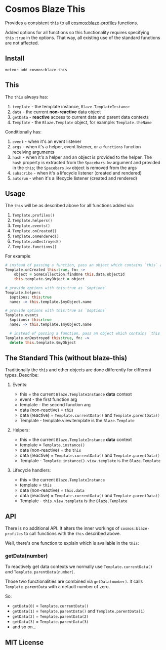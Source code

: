 # Cosmos Blaze This

Provides a consistent `this` to all [cosmos:blaze-profiles](http://github.com/elidoran/cosmos-blaze-profiles) functions.

Added options for all functions so this functionality requires specifying `this:true` in the options. That way, all existing use of the standard functions are not affected.

## Install

```
meteor add cosmos:blaze-this
```

## This

The `this` always has:

1. `template` - the template instance, `Blaze.TemplateInstance`
2. `data` - the current **non-reactive** data object
3. `getData` - **reactive** access to current data and parent data contexts
4. `Template` - the `Blaze.Template` object, for example: `Template.theName`

Conditionally has:

1. `event` - when it's an event listener
2. `args` - when it's a helper, event listener, or a `functions` function receiving arguments
3. `hash` - when it's a helper and an object is provided to the helper. The `hash` property is extracted from the `Spacebars.kw` argument and provided in the `this`; the `Spacebars.kw` object is removed from the args
3. `subscribe` - when it's a lifecycle listener (created and rendered)
4. `autorun` - when it's a lifecycle listener (created and rendered)


## Usage

The `this` will be as described above for all functions added via:

1. `Template.profiles()`
2. `Template.helpers()`
3. `Template.events()`
4. `Template.onCreated()`
5. `Template.onRendered()`
6. `Template.onDestroyed()`
7. `Template.functions()`

For example:

```coffeescript
# instead of passing a function, pass an object which contains `this` and `fn`
Template.onCreated this:true, fn: ->
    object = SomeCollection.findOne this.data.objectId
    this.template.$myObject = object

# provide options with this:true as `$options`    
Template.helpers
  $options: this:true
  name: -> this.template.$myObject.name

# provide options with this:true as `$options`    
Template.events
  $options: this:true
  name: -> this.template.$myObject.name

  # instead of passing a function, pass an object which contains `this` and `fn`
Template.onDestroyed this:true, fn: ->
  delete this.template.$myObject

```

## The Standard This (without blaze-this)

Traditionally the `this` and other objects are done differently for different types. Describe:

1. Events:

    * this = the current `Blaze.TemplateInstance` **data** context
    * event - the first function arg
    * template - the second function arg
    * data (non-reactive) = `this`
    * data (reactive) = `Template.currentData()` and `Template.parentData()`
    * Template - template.view.template is the `Blaze.Template`

2. Helpers:

    * this = the current `Blaze.TemplateInstance` **data** context
    * template = `Template.instance()`
    * data (non-reactive) = the `this`
    * data (reactive) = `Template.currentData()` and `Template.parentData()`
    * Template - `Template.instance().view.template` is the `Blaze.Template`

3. Lifecycle handlers:

    * this = the current `Blaze.TemplateInstance`
    * template = `this`
    * data (non-reactive) = `this.data`
    * data (reactive) = `Template.currentData()` and `Template.parentData()`
    * Template - `this.view.template` is the `Blaze.Template`

## API

There is no additional API. It alters the inner workings of `cosmos:blaze-profiles` to call functions with the `this` described above.

Well, there's one function to explain which is available in the `this`:

### getData(number)

To reactively get data contexts we normally use `Template.currentData()` and `Template.parentData(number)`.

Those two functionalities are combined via `getData(number)`. It calls `Template.parentData` with a default number of zero.

So:

* `getData(0)` = `Template.currentData()`
* `getData(1)` = `Template.parentData()` and `Template.parentData(1)`
* `getData(2)` = `Template.parentData(2)`
* `getData(3)` = `Template.parentData(3)`
* and so on...


## MIT License
